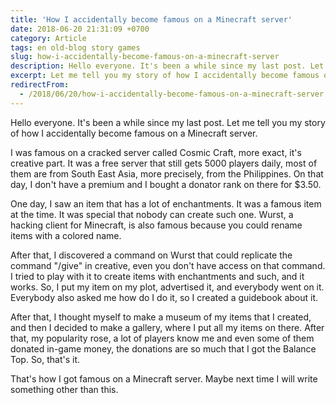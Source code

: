 ```yaml
---
title: 'How I accidentally become famous on a Minecraft server'
date: 2018-06-20 21:31:09 +0700
category: Article
tags: en old-blog story games
slug: how-i-accidentally-become-famous-on-a-minecraft-server
description: Hello everyone. It's been a while since my last post. Let me tell you my story of how I accidentally become famous on a Minecraft server.
excerpt: Let me tell you my story of how I accidentally become famous on a Minecraft server. 
redirectFrom: 
  - /2018/06/20/how-i-accidentally-become-famous-on-a-minecraft-server
---
```


Hello everyone. It's been a while since my last post. Let me tell you my story of how I accidentally become famous on a Minecraft server. 

I was famous on a cracked server called Cosmic Craft, more exact, it's creative part. It was a free server that still gets 5000 players daily, most of them are from South East Asia, more precisely, from the Philippines. On that day, I don't have a premium and I bought a donator rank on there for $3.50. 

One day, I saw an item that has a lot of enchantments. It was a famous item at the time. It was special that nobody can create such one. Wurst, a hacking client for Minecraft, is also famous because you could rename items with a colored name. 

After that, I discovered a command on Wurst that could replicate the command "/give" in creative, even you don't have access on that command. I tried to play with it to create items with enchantments and such, and it works. So, I put my item on my plot, advertised it, and everybody went on it. Everybody also asked me how do I do it, so I created a guidebook about it. 

After that, I thought myself to make a museum of my items that I created, and then I decided to make a gallery, where I put all my items on there. After that, my popularity rose, a lot of players know me and even some of them donated in-game money, the donations are so much that I got the Balance Top. So, that's it. 

That's how I got famous on a Minecraft server. Maybe next time I will write something other than this.
